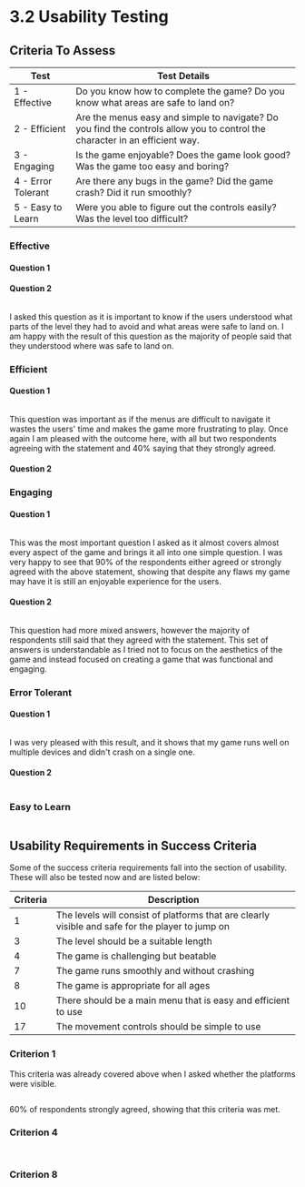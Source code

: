 # 3.2 Usability Testing

## Criteria To Assess

| Test               | Test Details                                                                                                                |
| ------------------ | --------------------------------------------------------------------------------------------------------------------------- |
| 1 - Effective      | Do you know how to complete the game? Do you know what areas are safe to land on?                                           |
| 2 - Efficient      | Are the menus easy and simple to navigate? Do you find the controls allow you to control the character in an efficient way. |
| 3 - Engaging       | Is the game enjoyable? Does the game look good? Was the game too easy and boring?                                           |
| 4 - Error Tolerant | Are there any bugs in the game? Did the game crash? Did it run smoothly?                                                    |
| 5 - Easy to Learn  | Were you able to figure out the controls easily? Was the level too difficult?                                               |

###

###

###

### Effective

#### Question 1







#### Question 2

<figure><img src="../.gitbook/assets/image (20).png" alt=""><figcaption></figcaption></figure>

I asked this question as it is important to know if the users understood what parts of the level they had to avoid and what areas were safe to land on. I am happy with the result of this question as the majority of people said that they understood where was safe to land on.

### Efficient

#### Question 1

<figure><img src="../.gitbook/assets/image (23).png" alt=""><figcaption></figcaption></figure>

This question was important as if the menus are difficult to navigate it wastes the users' time and makes the game more frustrating to play. Once again I am pleased with the outcome here, with all but two respondents agreeing with the statement and 40% saying that they strongly agreed.

#### Question 2

### Engaging

#### Question 1

<figure><img src="../.gitbook/assets/image (11) (1).png" alt=""><figcaption></figcaption></figure>

This was the most important question I asked as it almost covers almost every aspect of the game and brings it all into one simple question. I was very happy to see that 90% of the respondents either agreed or strongly agreed with the above statement, showing that despite any flaws my game may have it is still an enjoyable experience for the users.

#### Question 2

<figure><img src="../.gitbook/assets/image (14) (1).png" alt=""><figcaption></figcaption></figure>

This question had more mixed answers, however the majority of respondents still said that they agreed with the statement. This set of answers is understandable as I tried not to focus on the aesthetics of the game and instead focused on creating a game that was functional and engaging.&#x20;

### Error Tolerant

#### Question 1

<figure><img src="../.gitbook/assets/image (17).png" alt=""><figcaption></figcaption></figure>

I was very pleased with this result, and it shows that my game runs well on multiple devices and didn't crash on a single one.

#### Question 2

<figure><img src="../.gitbook/assets/image (19) (1).png" alt=""><figcaption></figcaption></figure>



### Easy to Learn

<figure><img src="../.gitbook/assets/image (22).png" alt=""><figcaption></figcaption></figure>

## Usability Requirements in Success Criteria

Some of the success criteria requirements fall into the section of usability. These will also be tested now and are listed below:

| Criteria | Description                                                                                      |
| -------- | ------------------------------------------------------------------------------------------------ |
| 1        | The levels will consist of platforms that are clearly visible and safe for the player to jump on |
| 3        | The level should be a suitable length                                                            |
| 4        | The game is challenging but beatable                                                             |
| 7        | The game runs smoothly and without crashing                                                      |
| 8        | The game is appropriate for all ages                                                             |
| 10       | There should be a main menu that is easy and efficient to use                                    |
| 17       | The movement controls should be simple to use                                                    |

### Criterion 1

This criteria was already covered above when I asked whether the platforms were visible.&#x20;

<figure><img src="../.gitbook/assets/image (5).png" alt=""><figcaption></figcaption></figure>

60% of respondents strongly agreed, showing that this criteria was met.

###

###

### Criterion 4

<figure><img src="../.gitbook/assets/image (9).png" alt=""><figcaption></figcaption></figure>

<figure><img src="../.gitbook/assets/image (15).png" alt=""><figcaption></figcaption></figure>

### Criterion 8

<figure><img src="../.gitbook/assets/image (7).png" alt=""><figcaption></figcaption></figure>

